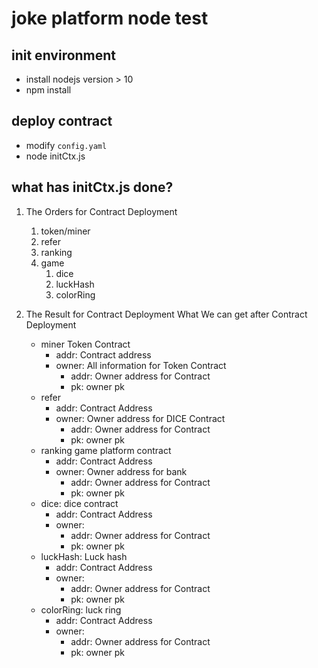 # joke platform node test


## init environment
- install nodejs version > 10
- npm install

## deploy contract


- modify `config.yaml`
- node initCtx.js

## what has initCtx.js done?

1. The Orders for Contract Deployment
    1. token/miner
    2. refer
    3. ranking
    4. game
        1. dice
        2. luckHash
        3. colorRing

2. The Result for Contract Deployment
    What We can get after Contract Deployment
    - miner Token Contract
        - addr: Contract address
        - owner: All information for Token Contract
            - addr: Owner address for Contract
            - pk: owner pk
    - refer
        - addr: Contract Address
        - owner: Owner address for DICE Contract
            - addr: Owner address for Contract
            - pk: owner pk
    - ranking game platform contract
        - addr: Contract Address
        - owner: Owner address for bank
            - addr: Owner address for Contract
            - pk: owner pk
    - dice: dice contract
        - addr: Contract Address
        - owner:
            - addr: Owner address for Contract
            - pk: owner pk
    - luckHash: Luck hash
        - addr: Contract Address
        - owner:
            - addr: Owner address for Contract
            - pk: owner pk
    - colorRing: luck ring
        - addr: Contract Address
        - owner:
            - addr: Owner address for Contract
            - pk: owner pk
